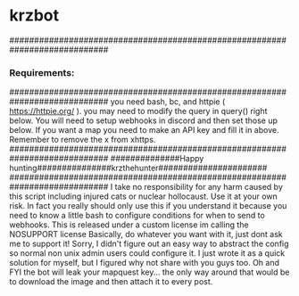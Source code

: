 # krzbot
############################################################################
###                           Requirements:                              ###
############################################################################
you need bash, bc, and httpie ( https://httpie.org/ ).
you may need to modify the query in query() right below.
You will need to setup webhooks in discord and then set those up below.
If you want a map you need to make an API key and fill it in above.
Remember to remove the x from xhttps.
############################################################################
##############Happy hunting###############krzthehunter######################
############################################################################
I take no responsibility for any harm caused by this script including injured cats or nuclear hollocaust. Use it at your own risk. In fact you really should only use this if you understand it because you need to know a little bash to configure conditions for when to send to webhooks. This is released under a custom license im calling the NOSUPPORT license Basically, do whatever you want with it, just dont ask me to support it! Sorry, I didn't figure out an easy way to abstract the config so normal non unix admin users could configure it. I just wrote it as a quick solution for myself, but I figured why not share with you guys too. Oh and FYI the bot will leak your mapquest key... the only way around that would be to download the image and then attach it to every post.
